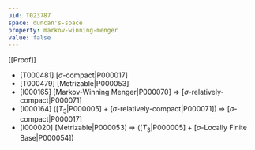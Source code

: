 ```yaml
---
uid: T023787
space: duncan's-space
property: markov-winning-menger
value: false
---
```

[[Proof]]

* [T000481] [$\sigma$-compact|P000017]
* [T000479] [Metrizable|P000053]
* [I000165] [Markov-Winning Menger|P000070] => [$\sigma$-relatively-compact|P000071]
* [I000164] ([$T_3$|P000005] + [$\sigma$-relatively-compact|P000071]) => [$\sigma$-compact|P000017]
* [I000020] [Metrizable|P000053] => ([$T_3$|P000005] + [$\sigma$-Locally Finite Base|P000054])

